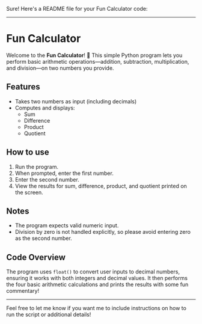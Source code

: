 Sure! Here's a README file for your Fun Calculator code:

***

# Fun Calculator

Welcome to the **Fun Calculator**! 🎉 This simple Python program lets you perform basic arithmetic operations—addition, subtraction, multiplication, and division—on two numbers you provide.

## Features

- Takes two numbers as input (including decimals)
- Computes and displays:
  - Sum
  - Difference
  - Product
  - Quotient

## How to use

1. Run the program.
2. When prompted, enter the first number.
3. Enter the second number.
4. View the results for sum, difference, product, and quotient printed on the screen.

## Notes

- The program expects valid numeric input.
- Division by zero is not handled explicitly, so please avoid entering zero as the second number.

## Code Overview

The program uses `float()` to convert user inputs to decimal numbers, ensuring it works with both integers and decimal values. It then performs the four basic arithmetic calculations and prints the results with some fun commentary!

***

Feel free to let me know if you want me to include instructions on how to run the script or additional details!
